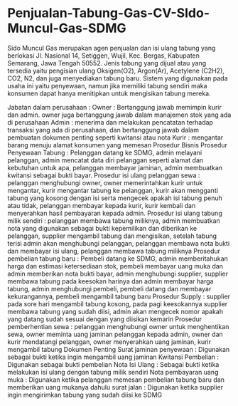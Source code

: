 # Penjualan-Tabung-Gas-CV-SIdo-Muncul-Gas-SDMG

Sido Muncul Gas merupakan agen penjualan dan isi ulang tabung yang berlokasi Jl. Nasional 14, Setiggen, Wujil, Kec. Bergas, Kabupaten Semarang, Jawa Tengah 50552. Jenis tabung yang dijual atau yang tersedia yaitu pengisian ulang Oksigen(O2), Argon(Ar), Acetylene (C2H2), CO2, N2, dan juga menyediakan tabung baru. Sistem yang digunakan pada usaha ini yaitu penyewaan, namun jika memiliki tabung sendiri maka konsumen dapat hanya menitipkan untuk mengisikan tabung mereka.

Jabatan dalam perusahaan : 
Owner : Bertanggung jawab memimpin kurir dan admin. owner juga bertanggung jawab dalam manajemen stok yang ada di perusahaan
Admin : menerima dan melakukan pencatatan terhadap transaksi yang ada di perusahaan, dan bertanggung jawab dalam pembuatan dokumen penting seperti kwitansi atau nota
Kurir : mengantar barang menuju alamat konsumen yang memesan
Prosedur Bisnis 
Prosedur Penyewaan Tabung : Pelanggan datang ke SDMG, admin melayani pelanggan, admin mencatat data diri pelanggan seperti alamat dan kebutuhan untuk apa, pelanggan membayar jaminan, admin membuatkan kwitansi sebagai bukti bayar.
Prosedur isi ulang pelanggan sewa : pelanggan menghubungi owner, owner memerintahkan kurir untuk mengantar, kurir mengantar tabung ke pelanggan, kurir akan mengganti tabung yang kosong dengan isi serta mengecek apakah isi tabung penuh atau tidak, pelanggan membayar kepada kurir, kurir kembali dan menyerahkan hasil pembayaran kepada admin.
Prosedur isi ulang tabung milik sendiri : pelanggan membawa tabung miliknya, admin membuatkan nota yang digunakan sebagai bukti kepemilikan dan diberikan ke pelanggan, supplier mengambil tabung dan mengisikan, setelah tabung terisi admin akan menghubungi pelanggan, pelanggan membawa nota bukti dan membayar isi ulang, pelanggan membawa tabung miliknya
Prosedur pembelian tabung baru : Pembeli datang ke SDMG, admin memberitahukan harga dan estimasi ketersediaan stok, pembeli membayar uang muka dan admin memberikan nota bukti bayar, admin menghubungi supplier, supplier membawa tabung pada keesokan harinya dan admin membayar harga tabung, admin menghubungi pembeli, pembeli datang dan membayar kekurangannya, pembeli mengambil tabung baru
Prosedur Supply : supplier pada sore hari mengambil tabung kosong, pada pagi  keesokannya supplier membawa tabung yang sudah diisi, admin akan mengecek nomor apakah yang datang sudah sesuai dengan yang diisikan kemarin
Prosedur pemberhentian sewa : pelanggan menghubungi owner untuk menghentikan sewa, owner meminta uang jaminan pelanggan kepada admin, owner dan kurir mendatangi pelanggan, owner menyerahkan uang jaminan, kurir mengambil tabung
Dokumen Penting
Surat jaminan penyewaan : Digunakan sebagai bukti ketika ingin mengambil uang jaminan
Kwitansi Pembelian : Digunakan sebagai bukti pembelian
Nota Isi Ulang : Sebagai bukti ketika melakukan isi ulang dengan tabung milik sendiri
Nota pembayaran uang muka : Digunakan ketika pelanggan memesan pembelian tabung baru dan memberikan uang mukanya dahulu
surat jalan : Digunakan ketika supplier ingin mengirimkan tabung yang sudah diisi ke SDMG 

